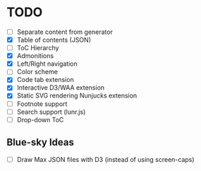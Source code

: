 # TODO

- [ ] Separate content from generator
- [X] Table of contents (JSON)
- [ ] ToC Hierarchy
- [X] Admonitions
- [X] Left/Right navigation
- [ ] Color scheme
- [X] Code tab extension
- [X] Interactive D3/WAA extension
- [X] Static SVG rendering Nunjucks extension
- [ ] Footnote support
- [ ] Search support (lunr.js)
- [ ] Drop-down ToC

## Blue-sky Ideas
- [ ] Draw Max JSON files with D3 (instead of using screen-caps) 
